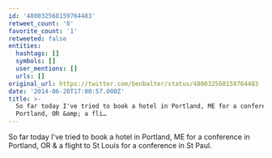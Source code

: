 ```yaml
---
id: '480032568159764483'
retweet_count: '0'
favorite_count: '1'
retweeted: false
entities:
  hashtags: []
  symbols: []
  user_mentions: []
  urls: []
original_url: https://twitter.com/benbalter/status/480032568159764483
date: '2014-06-20T17:00:57.000Z'
title: >-
  So far today I've tried to book a hotel in Portland, ME for a conference in
  Portland, OR &amp; a fli…
---
```


So far today I've tried to book a hotel in Portland, ME for a conference in Portland, OR &amp; a flight to St Louis for a conference in St Paul.